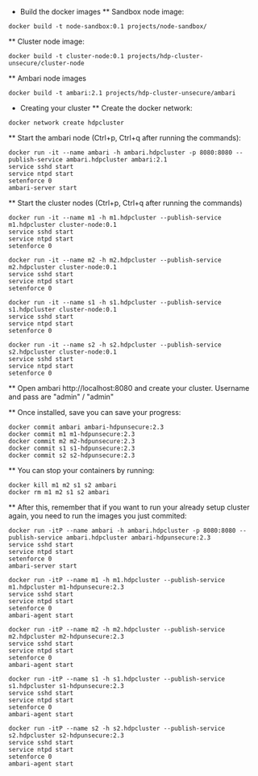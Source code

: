 * Build the docker images
** Sandbox node image:
```
docker build -t node-sandbox:0.1 projects/node-sandbox/
```

** Cluster node image:
```
docker build -t cluster-node:0.1 projects/hdp-cluster-unsecure/cluster-node
```

** Ambari node images
```
docker build -t ambari:2.1 projects/hdp-cluster-unsecure/ambari
```

* Creating your cluster
** Create the docker network:
```
docker network create hdpcluster
```

** Start the ambari node (Ctrl+p, Ctrl+q after running the commands):
```
docker run -it --name ambari -h ambari.hdpcluster -p 8080:8080 --publish-service ambari.hdpcluster ambari:2.1
service sshd start
service ntpd start
setenforce 0
ambari-server start
```

** Start the cluster nodes (Ctrl+p, Ctrl+q after running the commands)
```
docker run -it --name m1 -h m1.hdpcluster --publish-service m1.hdpcluster cluster-node:0.1
service sshd start
service ntpd start
setenforce 0
```
```
docker run -it --name m2 -h m2.hdpcluster --publish-service m2.hdpcluster cluster-node:0.1
service sshd start
service ntpd start
setenforce 0
```
```
docker run -it --name s1 -h s1.hdpcluster --publish-service s1.hdpcluster cluster-node:0.1
service sshd start
service ntpd start
setenforce 0
```
```
docker run -it --name s2 -h s2.hdpcluster --publish-service s2.hdpcluster cluster-node:0.1
service sshd start
service ntpd start
setenforce 0
```

** Open ambari http://localhost:8080 and create your cluster. Username and pass are "admin" / "admin"

** Once installed, save you can save your progress:
```
docker commit ambari ambari-hdpunsecure:2.3
docker commit m1 m1-hdpunsecure:2.3
docker commit m2 m2-hdpunsecure:2.3
docker commit s1 s1-hdpunsecure:2.3
docker commit s2 s2-hdpunsecure:2.3
```

** You can stop your containers by running:
```
docker kill m1 m2 s1 s2 ambari
docker rm m1 m2 s1 s2 ambari
```

** After this, remember that if you want to run your already setup cluster again, you need to run the images you just commited:
```
docker run -itP --name ambari -h ambari.hdpcluster -p 8080:8080 --publish-service ambari.hdpcluster ambari-hdpunsecure:2.3
service sshd start
service ntpd start
setenforce 0
ambari-server start
```
```
docker run -itP --name m1 -h m1.hdpcluster --publish-service m1.hdpcluster m1-hdpunsecure:2.3
service sshd start
service ntpd start
setenforce 0
ambari-agent start
```
```
docker run -itP --name m2 -h m2.hdpcluster --publish-service m2.hdpcluster m2-hdpunsecure:2.3
service sshd start
service ntpd start
setenforce 0
ambari-agent start
```
```
docker run -itP --name s1 -h s1.hdpcluster --publish-service s1.hdpcluster s1-hdpunsecure:2.3
service sshd start
service ntpd start
setenforce 0
ambari-agent start
```
```
docker run -itP --name s2 -h s2.hdpcluster --publish-service s2.hdpcluster s2-hdpunsecure:2.3
service sshd start
service ntpd start
setenforce 0
ambari-agent start
```